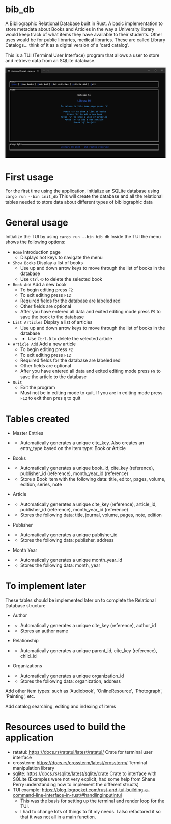# bib_db
A Bibliographic Relational Database built in Rust.  A basic implementation to store metadata about Books and Articles in the way a University library would keep track of what items they have available to their students. Other uses would be for public libraries, medical libraries.  These are called Library Catalogs... think of it as a digital version of a 'card catalog'.  

This is a TUI (Terminal User Interface) program that allows a user to store and retrieve data from an SQLite database.

![img.png](img.png)

# First usage
For the first time using the application, initialize an SQLite database using `cargo run --bin init_db`
This will create the database and all the relational tables needed to store data about different types of bibliographic data

# General usage
Initialize the TUI by using `cargo run --bin bib_db`
Inside the TUI the menu shows the following options:
- `Home` Introduction page
  - Displays hot keys to navigate the menu
- `Show Books` Display a list of books
  - Use up and down arrow keys to move through the list of books in the database
  - Use `Ctrl-D` to delete the selected book
- `Book Add` Add a new book
  - To begin editing press `F2`
  - To exit editing press `F12`
  - Required fields for the database are labeled red
  - Other fields are optional
  - After you have entered all data and exited editing mode press `F9` to save the book to the database
- `List Articles` Display a list of articles
  - Use up and down arrow keys to move through the list of books in the database
  - - Use `Ctrl-D` to delete the selected article
- `Article Add` Add a new article
    - To begin editing press `F2`
    - To exit editing press `F12`
    - Required fields for the database are labeled red
    - Other fields are optional
    - After you have entered all data and exited editing mode press `F9` to save the article to the database
- `Quit`
  - Exit the program
  - Must not be in editing mode to quit. If you are in editing mode press `F12` to exit then pres `Q` to quit

# Tables created
- Master Entries
- - Automatically generates a unique cite_key. Also creates an entry_type based on the item type: Book or Article

- Books
- - Automatically generates a unique book_id, cite_key (reference), publisher_id (reference), month_year_id (reference)
- - Store a Book item with the following data: title, editor, pages, volume, edition, series, note

- Article
- - Automatically generates a unique cite_key (reference), article_id, publisher_id (reference), month_year_id (reference)
- - Stores the following data: title, journal, volume, pages, note, edition

- Publisher
- - Automatically generates a unique publisher_id
- - Stores the following data: publisher, address

- Month Year
- - Automatically generates a unique month_year_id
- - Stores the following data: month, year

# To implement later

These tables should be implemented later on to complete the Relational Database structure
- Author
- - Automatically generates a unique cite_key (reference), author_id
- - Stores an author name

- Relationship
- - Automatically generates a unique parent_id, cite_key (reference), child_id

- Organizations
- - Automatically generates a unique organization_id
- - Stores the following data: organization, address

Add other item types: such as 'Audiobook', 'OnlineResource', 'Photograph', 'Painting', etc.

Add catalog searching, editing and indexing of items

# Resources used to build the application
- ratatui: https://docs.rs/ratatui/latest/ratatui/ Crate for terminal user interface
- crossterm: https://docs.rs/crossterm/latest/crossterm/ Terminal manipulation library
- sqlite: https://docs.rs/sqlite/latest/sqlite/crate Crate to interface with SQLite (Examples were not very explicit, had some help from Shane Perry understanding how to implement the different structs)
- TUI example: https://blog.logrocket.com/rust-and-tui-building-a-command-line-interface-in-rust/#handlinginputintui
  - This was the basis for setting up the terminal and render loop for the TUI.  
  - I had to change lots of things to fit my needs. I also refactored it so that it was not all in a main function.
